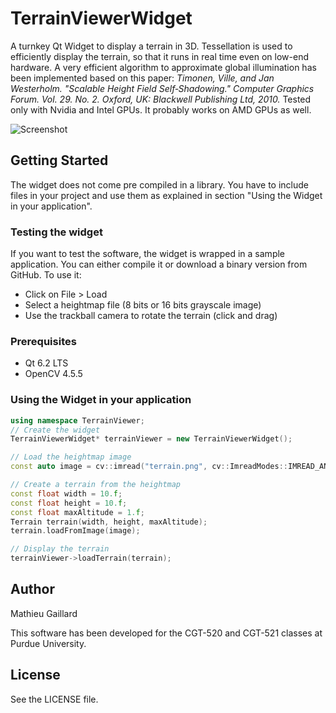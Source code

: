 # TerrainViewerWidget
A turnkey Qt Widget to display a terrain in 3D. Tessellation is used to efficiently display the terrain, so that it runs in real time even on low-end hardware. A very efficient algorithm to approximate global illumination has been implemented based on this paper: *Timonen, Ville, and Jan Westerholm. "Scalable Height Field Self‐Shadowing." Computer Graphics Forum. Vol. 29. No. 2. Oxford, UK: Blackwell Publishing Ltd, 2010.* Tested only with Nvidia and Intel GPUs. It probably works on AMD GPUs as well.

![Screenshot](screenshot.png "Screenshot of the sample application")

## Getting Started
The widget does not come pre compiled in a library. You have to include files in your project and use them as explained in section "Using the Widget in your application".

### Testing the widget
If you want to test the software, the widget is wrapped in a sample application. You can either compile it or download a binary version from GitHub. To use it:
- Click on File > Load
- Select a heightmap file (8 bits or 16 bits grayscale image)
- Use the trackball camera to rotate the terrain (click and drag)

### Prerequisites
- Qt 6.2 LTS
- OpenCV 4.5.5

### Using the Widget in your application
```c++
using namespace TerrainViewer;
// Create the widget
TerrainViewerWidget* terrainViewer = new TerrainViewerWidget();

// Load the heightmap image
const auto image = cv::imread("terrain.png", cv::ImreadModes::IMREAD_ANYDEPTH);

// Create a terrain from the heightmap
const float width = 10.f;
const float height = 10.f;
const float maxAltitude = 1.f;
Terrain terrain(width, height, maxAltitude);
terrain.loadFromImage(image);

// Display the terrain
terrainViewer->loadTerrain(terrain);
```

## Author
Mathieu Gaillard

This software has been developed for the CGT-520 and CGT-521 classes at Purdue University.

## License
See the LICENSE file.
